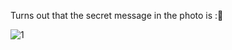 Turns out that the secret message in the photo is :🤔

![1](https://user-images.githubusercontent.com/88210093/140580362-63400cd2-1be4-4caa-a6fa-9cd6a90ecd9c.jpg)
